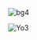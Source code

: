 ![bg4](https://github.com/Yogesh2329/My-Portfolio/assets/130210923/d381441f-e339-4e89-a9a2-45ea194f19a5)

![Yo3](https://github.com/Yogesh2329/My-Portfolio/assets/130210923/da5fd2b0-c1c8-43b6-b26b-6658387a7e2f)
